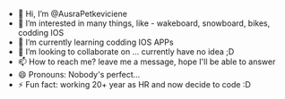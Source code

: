 - 👋 Hi, I’m @AusraPetkeviciene
- 👀 I’m interested in many things, like - wakeboard, snowboard, bikes, codding IOS
- 🌱 I’m currently learning codding IOS APPs
- 💞️ I’m looking to collaborate on ... currently have no idea ;D
- 📫 How to reach me? leave me a message, hope I'll be able to answer 
- 😄 Pronouns: Nobody's perfect...
- ⚡ Fun fact: working 20+ year as HR and now decide to code :D 

<!---
AusraPetkeviciene/AusraPetkeviciene is a ✨ special ✨ repository because its `README.md` (this file) appears on your GitHub profile.
You can click the Preview link to take a look at your changes.
--->
